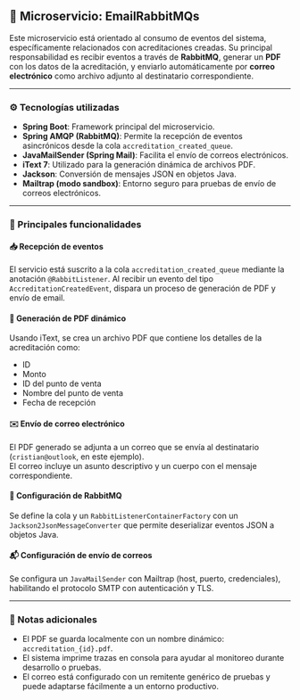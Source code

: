 ## 📌 Microservicio: EmailRabbitMQs

Este microservicio está orientado al consumo de eventos del sistema, específicamente relacionados con acreditaciones creadas. Su principal responsabilidad es recibir eventos a través de **RabbitMQ**, generar un **PDF** con los datos de la acreditación, y enviarlo automáticamente por **correo electrónico** como archivo adjunto al destinatario correspondiente.

---

### ⚙️ Tecnologías utilizadas

- **Spring Boot**: Framework principal del microservicio.
- **Spring AMQP (RabbitMQ)**: Permite la recepción de eventos asincrónicos desde la cola `accreditation_created_queue`.
- **JavaMailSender (Spring Mail)**: Facilita el envío de correos electrónicos.
- **iText 7**: Utilizado para la generación dinámica de archivos PDF.
- **Jackson**: Conversión de mensajes JSON en objetos Java.
- **Mailtrap (modo sandbox)**: Entorno seguro para pruebas de envío de correos electrónicos.

---

### 🧩 Principales funcionalidades

#### 📥 Recepción de eventos
El servicio está suscrito a la cola `accreditation_created_queue` mediante la anotación `@RabbitListener`. Al recibir un evento del tipo `AccreditationCreatedEvent`, dispara un proceso de generación de PDF y envío de email.

#### 📄 Generación de PDF dinámico
Usando iText, se crea un archivo PDF que contiene los detalles de la acreditación como:

- ID
- Monto
- ID del punto de venta
- Nombre del punto de venta
- Fecha de recepción

#### ✉️ Envío de correo electrónico
El PDF generado se adjunta a un correo que se envía al destinatario (`cristian@outlook`, en este ejemplo).  
El correo incluye un asunto descriptivo y un cuerpo con el mensaje correspondiente.

#### 🔧 Configuración de RabbitMQ
Se define la cola y un `RabbitListenerContainerFactory` con un `Jackson2JsonMessageConverter` que permite deserializar eventos JSON a objetos Java.

#### 📬 Configuración de envío de correos
Se configura un `JavaMailSender` con Mailtrap (host, puerto, credenciales), habilitando el protocolo SMTP con autenticación y TLS.

---

### 🧪 Notas adicionales

- El PDF se guarda localmente con un nombre dinámico: `accreditation_{id}.pdf`.
- El sistema imprime trazas en consola para ayudar al monitoreo durante desarrollo o pruebas.
- El correo está configurado con un remitente genérico de pruebas y puede adaptarse fácilmente a un entorno productivo.
